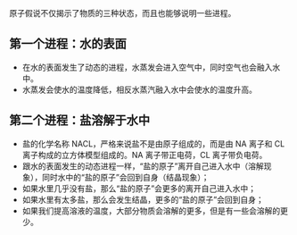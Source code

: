 原子假说不仅揭示了物质的三种状态，而且也能够说明一些进程。

## 第一个进程：水的表面
- 在水的表面发生了动态的进程，水蒸发会进入空气中，同时空气也会融入水中。
- 水蒸发会使水的温度降低，相反水蒸汽融入水中会使水的温度升高。

## 第二个进程：盐溶解于水中
- 盐的化学名称 NACL，严格来说盐不是由原子组成的，而是由 NA 离子和 CL 离子构成的立方体模型组成的。NA 离子带正电荷，CL 离子带负电荷。
- 跟水的表面发生的动态进程一样，“盐的原子”离开自己进入水中（溶解现象），同时水中的“盐的原子”会回到自身（结晶现象）；
- 如果水里几乎没有盐，那么“盐的原子”会更多的离开自己进入水中；
- 如果水里有太多盐，那么会发生结晶，更多的“盐的原子”会回到自身；
- 如果我们提高溶液的温度，大部分物质会溶解的更多，但是有一些会溶解的更少。
